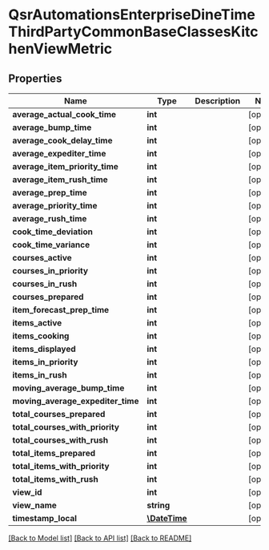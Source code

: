 # QsrAutomationsEnterpriseDineTimeThirdPartyCommonBaseClassesKitchenViewMetric

## Properties
Name | Type | Description | Notes
------------ | ------------- | ------------- | -------------
**average_actual_cook_time** | **int** |  | [optional] 
**average_bump_time** | **int** |  | [optional] 
**average_cook_delay_time** | **int** |  | [optional] 
**average_expediter_time** | **int** |  | [optional] 
**average_item_priority_time** | **int** |  | [optional] 
**average_item_rush_time** | **int** |  | [optional] 
**average_prep_time** | **int** |  | [optional] 
**average_priority_time** | **int** |  | [optional] 
**average_rush_time** | **int** |  | [optional] 
**cook_time_deviation** | **int** |  | [optional] 
**cook_time_variance** | **int** |  | [optional] 
**courses_active** | **int** |  | [optional] 
**courses_in_priority** | **int** |  | [optional] 
**courses_in_rush** | **int** |  | [optional] 
**courses_prepared** | **int** |  | [optional] 
**item_forecast_prep_time** | **int** |  | [optional] 
**items_active** | **int** |  | [optional] 
**items_cooking** | **int** |  | [optional] 
**items_displayed** | **int** |  | [optional] 
**items_in_priority** | **int** |  | [optional] 
**items_in_rush** | **int** |  | [optional] 
**moving_average_bump_time** | **int** |  | [optional] 
**moving_average_expediter_time** | **int** |  | [optional] 
**total_courses_prepared** | **int** |  | [optional] 
**total_courses_with_priority** | **int** |  | [optional] 
**total_courses_with_rush** | **int** |  | [optional] 
**total_items_prepared** | **int** |  | [optional] 
**total_items_with_priority** | **int** |  | [optional] 
**total_items_with_rush** | **int** |  | [optional] 
**view_id** | **int** |  | [optional] 
**view_name** | **string** |  | [optional] 
**timestamp_local** | [**\DateTime**](\DateTime.md) |  | [optional] 

[[Back to Model list]](../README.md#documentation-for-models) [[Back to API list]](../README.md#documentation-for-api-endpoints) [[Back to README]](../README.md)


